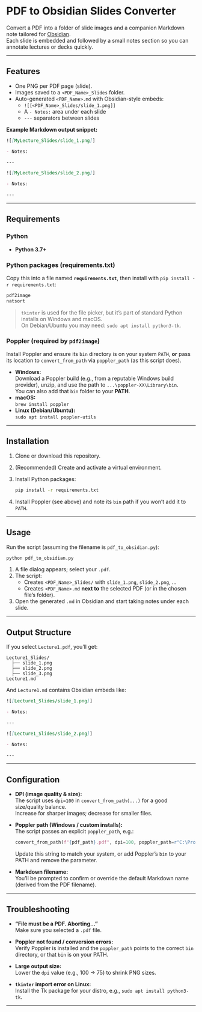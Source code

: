 # PDF to Obsidian Slides Converter

Convert a PDF into a folder of slide images and a companion Markdown note tailored for [Obsidian](https://obsidian.md/).  
Each slide is embedded and followed by a small notes section so you can annotate lectures or decks quickly.

---

## Features

- One PNG per PDF page (slide).
- Images saved to a `<PDF_Name>_Slides` folder.
- Auto-generated `<PDF_Name>.md` with Obsidian-style embeds:
  - `![[<PDF_Name>_Slides/slide_1.png]]`
  - A `- Notes:` area under each slide
  - `---` separators between slides

**Example Markdown output snippet:**

```markdown
![[MyLecture_Slides/slide_1.png]]

- Notes:

---

![[MyLecture_Slides/slide_2.png]]

- Notes:

---
```

---

## Requirements

### Python
- **Python 3.7+**

### Python packages (requirements.txt)
Copy this into a file named **`requirements.txt`**, then install with `pip install -r requirements.txt`:

```txt
pdf2image
natsort
```

> `tkinter` is used for the file picker, but it’s part of standard Python installs on Windows and macOS.  
> On Debian/Ubuntu you may need: `sudo apt install python3-tk`.

### Poppler (required by `pdf2image`)
Install Poppler and ensure its `bin` directory is on your system `PATH`, **or** pass its location to `convert_from_path` via `poppler_path` (as this script does).

- **Windows:**  
  Download a Poppler build (e.g., from a reputable Windows build provider), unzip, and use the path to `...\poppler-XX\Library\bin`.  
  You can also add that `bin` folder to your **PATH**.
- **macOS:**  
  `brew install poppler`
- **Linux (Debian/Ubuntu):**  
  `sudo apt install poppler-utils`

---

## Installation

1. Clone or download this repository.
2. (Recommended) Create and activate a virtual environment.
3. Install Python packages:

   ```bash
   pip install -r requirements.txt
   ```

4. Install Poppler (see above) and note its `bin` path if you won’t add it to `PATH`.

---

## Usage

Run the script (assuming the filename is `pdf_to_obsidian.py`):

```bash
python pdf_to_obsidian.py
```

1. A file dialog appears; select your `.pdf`.  
2. The script:
   - Creates `<PDF_Name>_Slides/` with `slide_1.png`, `slide_2.png`, …
   - Creates `<PDF_Name>.md` **next to** the selected PDF (or in the chosen file’s folder).
3. Open the generated `.md` in Obsidian and start taking notes under each slide.

---

## Output Structure

If you select `Lecture1.pdf`, you’ll get:

```
Lecture1_Slides/
  ├── slide_1.png
  ├── slide_2.png
  ├── slide_3.png
Lecture1.md
```

And `Lecture1.md` contains Obsidian embeds like:

```markdown
![[Lecture1_Slides/slide_1.png]]

- Notes:

---

![[Lecture1_Slides/slide_2.png]]

- Notes:

---
```

---

## Configuration

- **DPI (image quality & size):**  
  The script uses `dpi=100` in `convert_from_path(...)` for a good size/quality balance.  
  Increase for sharper images; decrease for smaller files.

- **Poppler path (Windows / custom installs):**  
  The script passes an explicit `poppler_path`, e.g.:
  ```python
  convert_from_path(f"{pdf_path}.pdf", dpi=100, poppler_path=r"C:\Program Files (x86)\poppler-25.07.0\Library\bin")
  ```
  Update this string to match your system, or add Poppler’s `bin` to your PATH and remove the parameter.

- **Markdown filename:**  
  You’ll be prompted to confirm or override the default Markdown name (derived from the PDF filename).

---

## Troubleshooting

- **“File must be a PDF. Aborting…”**  
  Make sure you selected a `.pdf` file.

- **Poppler not found / conversion errors:**  
  Verify Poppler is installed and the `poppler_path` points to the correct `bin` directory, or that `bin` is on your PATH.

- **Large output size:**  
  Lower the `dpi` value (e.g., 100 → 75) to shrink PNG sizes.

- **`tkinter` import error on Linux:**  
  Install the Tk package for your distro, e.g., `sudo apt install python3-tk`.

---
